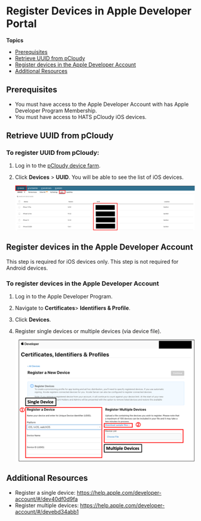 # Register Devices in Apple Developer Portal

**Topics**
- [Prerequisites](#prerequisites)
- [Retrieve UUID from pCloudy](#retrieve-uuid-from-pcloudy)
- [Register devices in the Apple Developer Account](#register-devices-in-the-apple-developer-account)
- [Additional Resources](#additional-resources)

## Prerequisites

- You must have access to the Apple Developer Account with has Apple Developer Program Membership.
- You must have access to HATS pCloudy iOS devices.


## Retrieve UUID from pCloudy

### To register UUID from pCloudy:
1. Log in to the [pCloudy device farm](https://hats.pcloudy.com).
1. Click **Devices** > **UUID**. You will be able to see the list of iOS devices.

    <kbd>![UUID](pcloudy-uuid.png)</kbd>


## Register devices in the Apple Developer Account
This step is required for iOS devices only. This step is not required for Android devices.

### To register devices in the Apple Developer Account
1. Log in to the Apple Developer Program.
1. Navigate to **Certificates**> **Identifiers & Profile**.
1. Click **Devices**.
1. Register single devices or multiple devices (via device file).

    <kbd>![Register a New Device](pcloudy-register-a-device.png)</kbd>

## Additional Resources
- Register a single device: https://help.apple.com/developer-account/#/dev40df0d9fa
- Register multiple devices: https://help.apple.com/developer-account/#/devebd34abb1